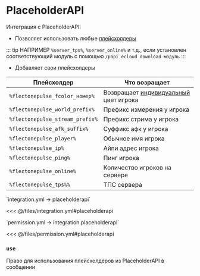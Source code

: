 # PlaceholderAPI

Интеграция с PlaceholderAPI:
- Позволяет использовать любые [плейсхолдеры](https://github.com/PlaceholderAPI/PlaceholderAPI/wiki/Placeholders)

::: tip НАПРИМЕР
`%server_tps%`, `%server_online%` и т.д., если установлен соответствующий модуль с помощью `/papi ecloud download модуль`
:::

- Добавляет свои плейсхолдеры

| Плейсхолдер                     | Что возращает                                                      |
|---------------------------------|--------------------------------------------------------------------|
| `%flectonepulse_fcolor_номер%`  | Возвращает [индивидуальный](/docs/message/format/color/) цвет игрока |
| `%flectonepulse_world_prefix%`  | Префикс измерения у игрока                                         |
| `%flectonepulse_stream_prefix%` | Префикс стрима у игрока                                            |
| `%flectonepulse_afk_suffix%`    | Суффикс афк у игрока                                               |
| `%flectonepulse_player%`        | Обычное имя игрока                                                 |
| `%flectonepulse_ip%`            | Айпи адрес игрока                                                  |
| `%flectonepulse_ping%`          | Пинг игрока                                                        |
| `%flectonepulse_online%`        | Количество игроков на сервере                                      |
| `%flectonepulse_tps%%`          | ТПС сервера                                                        |

[//]: # (integration.yml)
<!--@include: @/parts/words.md#setting-->
<!--@include: @/parts/words.md#path--> `integration.yml → placeholderapi`

<!--@include: @/parts/words.md#default-->
<<< @/files/integration.yml#placeholderapi

<!--@include: @/parts/enable.md-->

[//]: # (permission.yml)
<!--@include: @/parts/words.md#permission-->
<!--@include: @/parts/words.md#path--> `permission.yml → integration.placeholderapi`

<!--@include: @/parts/words.md#default-->
<<< @/files/permission.yml#placeholderapi

<!--@include: @/parts/permission/permissionTier3.md-->

### `use`

Право для использования плейсхолдеров из PlaceholderAPI в сообщении
